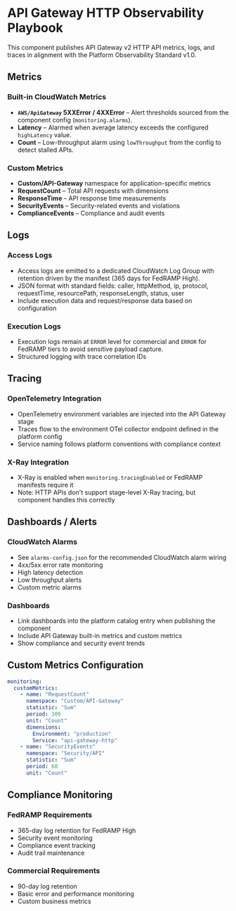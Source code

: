 # API Gateway HTTP Observability Playbook

This component publishes API Gateway v2 HTTP API metrics, logs, and traces in alignment with the Platform Observability Standard v1.0.

## Metrics

### Built-in CloudWatch Metrics
- **`AWS/ApiGateway` 5XXError / 4XXError** – Alert thresholds sourced from the component config (`monitoring.alarms`).
- **Latency** – Alarmed when average latency exceeds the configured `highLatency` value.
- **Count** – Low-throughput alarm using `lowThroughput` from the config to detect stalled APIs.

### Custom Metrics
- **Custom/API-Gateway** namespace for application-specific metrics
- **RequestCount** – Total API requests with dimensions
- **ResponseTime** – API response time measurements
- **SecurityEvents** – Security-related events and violations
- **ComplianceEvents** – Compliance and audit events

## Logs

### Access Logs
- Access logs are emitted to a dedicated CloudWatch Log Group with retention driven by the manifest (365 days for FedRAMP High).
- JSON format with standard fields: caller, httpMethod, ip, protocol, requestTime, resourcePath, responseLength, status, user
- Include execution data and request/response data based on configuration

### Execution Logs
- Execution logs remain at `ERROR` level for commercial and `ERROR` for FedRAMP tiers to avoid sensitive payload capture.
- Structured logging with trace correlation IDs

## Tracing

### OpenTelemetry Integration
- OpenTelemetry environment variables are injected into the API Gateway stage
- Traces flow to the environment OTel collector endpoint defined in the platform config
- Service naming follows platform conventions with compliance context

### X-Ray Integration
- X-Ray is enabled when `monitoring.tracingEnabled` or FedRAMP manifests require it
- Note: HTTP APIs don't support stage-level X-Ray tracing, but component handles this correctly

## Dashboards / Alerts

### CloudWatch Alarms
- See `alarms-config.json` for the recommended CloudWatch alarm wiring
- 4xx/5xx error rate monitoring
- High latency detection
- Low throughput alerts
- Custom metric alarms

### Dashboards
- Link dashboards into the platform catalog entry when publishing the component
- Include API Gateway built-in metrics and custom metrics
- Show compliance and security event trends

## Custom Metrics Configuration

```yaml
monitoring:
  customMetrics:
    - name: "RequestCount"
      namespace: "Custom/API-Gateway"
      statistic: "Sum"
      period: 300
      unit: "Count"
      dimensions:
        Environment: "production"
        Service: "api-gateway-http"
    - name: "SecurityEvents"
      namespace: "Security/API"
      statistic: "Sum"
      period: 60
      unit: "Count"
```

## Compliance Monitoring

### FedRAMP Requirements
- 365-day log retention for FedRAMP High
- Security event monitoring
- Compliance event tracking
- Audit trail maintenance

### Commercial Requirements
- 90-day log retention
- Basic error and performance monitoring
- Custom business metrics
